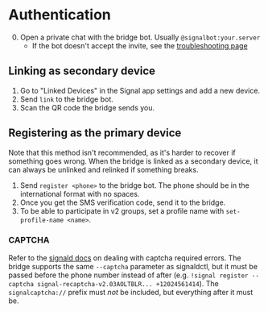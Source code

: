 # Authentication
0. Open a private chat with the bridge bot. Usually `@signalbot:your.server`
   * If the bot doesn't accept the invite, see the [troubleshooting page](../../general/troubleshooting.md)

## Linking as secondary device
1. Go to "Linked Devices" in the Signal app settings and add a new device.
2. Send `link` to the bridge bot.
3. Scan the QR code the bridge sends you.

## Registering as the primary device
Note that this method isn't recommended, as it's harder to recover if something
goes wrong. When the bridge is linked as a secondary device, it can always be
unlinked and relinked if something breaks.

1. Send `register <phone>` to the bridge bot. The phone should be in the
   international format with no spaces.
2. Once you get the SMS verification code, send it to the bridge.
3. To be able to participate in v2 groups, set a profile name with
   `set-profile-name <name>`.

### CAPTCHA
Refer to the [signald docs](https://signald.org/articles/captcha/) on dealing
with captcha required errors. The bridge supports the same `--captcha`
parameter as signaldctl, but it must be passed before the phone number instead
of after (e.g. `!signal register --captcha signal-recaptcha-v2.03AOLTBLR... +12024561414`).
The `signalcaptcha://` prefix must *not* be included, but everything after it must be.

